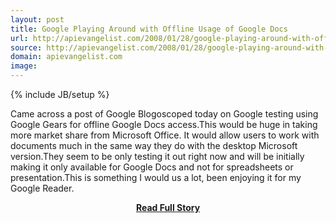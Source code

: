 ```yaml
---
layout: post
title: Google Playing Around with Offline Usage of Google Docs
url: http://apievangelist.com/2008/01/28/google-playing-around-with-offline-usage-of-google-docs/
source: http://apievangelist.com/2008/01/28/google-playing-around-with-offline-usage-of-google-docs/
domain: apievangelist.com
image: 
---
```

{% include JB/setup %}<p>Came across a post of Google Blogoscoped today on Google testing using Google Gears for offline Google Docs access.This would be huge in taking more market share from Microsoft Office.  It would allow users to work with documents much in the same way they do with the desktop Microsoft version.They seem to be only testing it out right now and will be initially making it only available for Google Docs and not for spreadsheets or presentation.This is something I would us a lot, been enjoying it for my Google Reader.</p>
<center><p><a href="http://apievangelist.com/2008/01/28/google-playing-around-with-offline-usage-of-google-docs/" style='padding:25px; font-sze:18px; font-weight: bold;'>Read Full Story</a></p></center>
